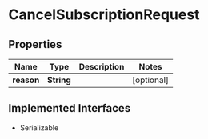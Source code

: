 

# CancelSubscriptionRequest


## Properties

| Name | Type | Description | Notes |
|------------ | ------------- | ------------- | -------------|
|**reason** | **String** |  |  [optional] |


## Implemented Interfaces

* Serializable


